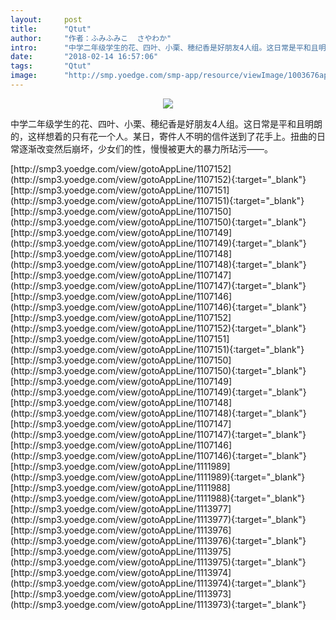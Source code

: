 ```yaml
---
layout:     post
title:      "Qtut"
author:     "作者：ふみふみこ  さやわか"
intro:      "中学二年级学生的花、四叶、小栗、穂纪香是好朋友4人组。这日常是平和且明朗的，这样想着的只有花一个人。某日，寄件人不明的信件送到了花手上。扭曲的日常逐渐改变然后崩坏，少女们的性，慢慢被更大的暴力所玷污——。"
date:       "2018-02-14 16:57:06"
tags:       "Qtut"
image:      "http://smp.yoedge.com/smp-app/resource/viewImage/1003676appline.png"
---
```

<div style="text-align: center">
<p><img src="http://smp.yoedge.com/smp-app/resource/viewImage/1003676appline.png"/></p>
</div>
<p class="post-meta">
<span>中学二年级学生的花、四叶、小栗、穂纪香是好朋友4人组。这日常是平和且明朗的，这样想着的只有花一个人。某日，寄件人不明的信件送到了花手上。扭曲的日常逐渐改变然后崩坏，少女们的性，慢慢被更大的暴力所玷污——。</span>
</p>
[http://smp3.yoedge.com/view/gotoAppLine/1107152](http://smp3.yoedge.com/view/gotoAppLine/1107152){:target="_blank"}
[http://smp3.yoedge.com/view/gotoAppLine/1107151](http://smp3.yoedge.com/view/gotoAppLine/1107151){:target="_blank"}
[http://smp3.yoedge.com/view/gotoAppLine/1107150](http://smp3.yoedge.com/view/gotoAppLine/1107150){:target="_blank"}
[http://smp3.yoedge.com/view/gotoAppLine/1107149](http://smp3.yoedge.com/view/gotoAppLine/1107149){:target="_blank"}
[http://smp3.yoedge.com/view/gotoAppLine/1107148](http://smp3.yoedge.com/view/gotoAppLine/1107148){:target="_blank"}
[http://smp3.yoedge.com/view/gotoAppLine/1107147](http://smp3.yoedge.com/view/gotoAppLine/1107147){:target="_blank"}
[http://smp3.yoedge.com/view/gotoAppLine/1107146](http://smp3.yoedge.com/view/gotoAppLine/1107146){:target="_blank"}
[http://smp3.yoedge.com/view/gotoAppLine/1107152](http://smp3.yoedge.com/view/gotoAppLine/1107152){:target="_blank"}
[http://smp3.yoedge.com/view/gotoAppLine/1107151](http://smp3.yoedge.com/view/gotoAppLine/1107151){:target="_blank"}
[http://smp3.yoedge.com/view/gotoAppLine/1107150](http://smp3.yoedge.com/view/gotoAppLine/1107150){:target="_blank"}
[http://smp3.yoedge.com/view/gotoAppLine/1107149](http://smp3.yoedge.com/view/gotoAppLine/1107149){:target="_blank"}
[http://smp3.yoedge.com/view/gotoAppLine/1107148](http://smp3.yoedge.com/view/gotoAppLine/1107148){:target="_blank"}
[http://smp3.yoedge.com/view/gotoAppLine/1107147](http://smp3.yoedge.com/view/gotoAppLine/1107147){:target="_blank"}
[http://smp3.yoedge.com/view/gotoAppLine/1107146](http://smp3.yoedge.com/view/gotoAppLine/1107146){:target="_blank"}
[http://smp3.yoedge.com/view/gotoAppLine/1111989](http://smp3.yoedge.com/view/gotoAppLine/1111989){:target="_blank"}
[http://smp3.yoedge.com/view/gotoAppLine/1111988](http://smp3.yoedge.com/view/gotoAppLine/1111988){:target="_blank"}
[http://smp3.yoedge.com/view/gotoAppLine/1113977](http://smp3.yoedge.com/view/gotoAppLine/1113977){:target="_blank"}
[http://smp3.yoedge.com/view/gotoAppLine/1113976](http://smp3.yoedge.com/view/gotoAppLine/1113976){:target="_blank"}
[http://smp3.yoedge.com/view/gotoAppLine/1113975](http://smp3.yoedge.com/view/gotoAppLine/1113975){:target="_blank"}
[http://smp3.yoedge.com/view/gotoAppLine/1113974](http://smp3.yoedge.com/view/gotoAppLine/1113974){:target="_blank"}
[http://smp3.yoedge.com/view/gotoAppLine/1113973](http://smp3.yoedge.com/view/gotoAppLine/1113973){:target="_blank"}


